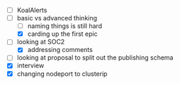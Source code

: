 * [ ] KoalAlerts
* [ ] basic vs advanced thinking
  * [ ] naming things is still hard
  * [x] carding up the first epic
* [ ] looking at SOC2
  * [x] addressing comments
* [ ] looking at proposal to split out the publishing schema
* [x] interview
* [x] changing nodeport to clusterip

